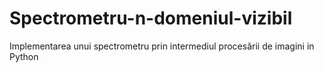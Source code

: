 # Spectrometru-n-domeniul-vizibil
Implementarea unui spectrometru prin intermediul procesării de imagini in Python
